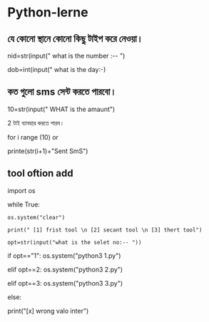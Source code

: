 # Python-lerne


##  যে কোনো স্থানে কোনো কিছু টাইপ করে নেওয়া।

nid=str(input(" what is the number :-- ")

dob=int(input(" what is the day:-) 







## কত গুলো sms সেন্ট করতে পারবো।


10=str(input(" WHAT is the amaunt")

2 টাই ব্যাবহার করতে পারব।

for i range (10) or

printe(str(i+1)+"Sent SmS")

## tool oftion add

import os

while True:

	os.system("clear") 
 
	print(" [1] frist tool \n [2] secant tool \n [3] thert tool")
 
	opt=str(input("what is the selet no:-- "))
	
if opt=="1":
	os.system("python3 1.py")
	
elif opt==2:
	os.system("python3 2.py")
	
elif opt==3:
	os.system("python3 3.py")
 
else:

print("[x] wrong valo inter")
  
